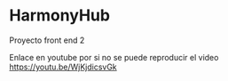 # HarmonyHub
Proyecto front end 2

Enlace en youtube por si no se puede reproducir el video https://youtu.be/WjKjdicsvGk

